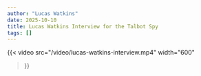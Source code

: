 ```yaml
---
author: "Lucas Watkins"
date: 2025-10-10
title: Lucas Watkins Interview for the Talbot Spy
tags: []
---
```


{{< video
  src="/video/lucas-watkins-interview.mp4"
  width="600"
>}}
